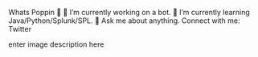 
Whats Poppin 👋
🔭 I’m currently working on a bot.
🌱 I’m currently learning Java/Python/Splunk/SPL.
💬 Ask me about anything.
Connect with me:
Twitter

enter image description here
